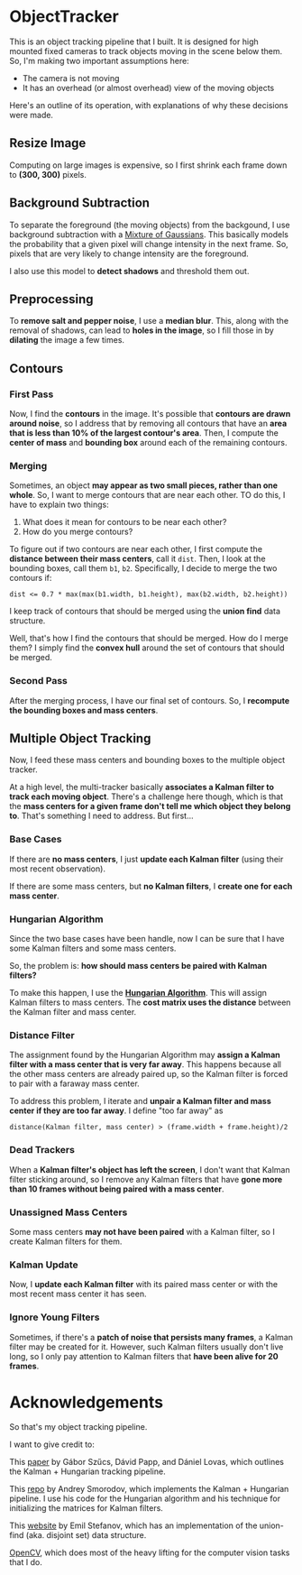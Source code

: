 # ObjectTracker

This is an object tracking pipeline that I built. It is designed for high mounted fixed cameras 
to track objects moving in the scene below them. So, I'm making two important assumptions here:

* The camera is not moving
* It has an overhead (or almost overhead) view of the moving objects

Here's an outline of its operation, with explanations of why these decisions were made.

## Resize Image
Computing on large images is expensive, so I first shrink each frame down to **(300, 300)** pixels.

## Background Subtraction
To separate the foreground (the moving objects) from the backgound, I use background subtraction
with a [Mixture of Gaussians](http://docs.opencv.org/2.4/modules/video/doc/motion_analysis_and_object_tracking.html#backgroundsubtractormog2).
This basically models the probability that a given pixel will change intensity in the next frame.
So, pixels that are very likely to change intensity are the foreground.

I also use this model to **detect shadows** and threshold them out.

## Preprocessing
To **remove salt and pepper noise**, I use a **median blur**. This, along with the removal of shadows, can lead
to **holes in the image**, so I fill those in by **dilating** the image a few times.

## Contours

### First Pass
Now, I find the **contours** in the image. It's possible that **contours are drawn around noise**, so I address that
by removing all contours that have an **area that is less than 10% of the largest contour's area**. Then, I compute the **center of mass** and **bounding box** around each of the remaining contours.

### Merging
Sometimes, an object **may appear as two small pieces, rather than one whole**. So, I want to merge contours that
are near each other. TO do this, I have to explain two things:

1. What does it mean for contours to be near each other?
2. How do you merge contours?

To figure out if two contours are near each other, I first compute the **distance between their mass centers**, call it `dist`.
Then, I look at the bounding boxes, call them `b1`, `b2`. Specifically, I decide to merge the two contours if:

```
dist <= 0.7 * max(max(b1.width, b1.height), max(b2.width, b2.height))
```

I keep track of contours that should be merged using the **union find** data structure.

Well, that's how I find the contours that should be merged. How do I merge them? I simply find the **convex hull** around
the set of contours that should be merged.

### Second Pass
After the merging process, I have our final set of contours. So, I **recompute the bounding boxes and mass centers**.

## Multiple Object Tracking
Now, I feed these mass centers and bounding boxes to the multiple object tracker.

At a high level, the multi-tracker basically **associates a Kalman filter to track each moving object**.
There's a challenge here though, which is that the **mass centers for a given frame don't tell me which object they
belong to**. That's something I need to address. But first...

### Base Cases
If there are **no mass centers**, I just **update each Kalman filter** (using their most recent observation).

If there are some mass centers, but **no Kalman filters**, I **create one for each mass center**.

### Hungarian Algorithm
Since the two base cases have been handle, now I can be sure that I have some Kalman filters and some mass centers.

So, the problem is: **how should mass centers be paired with Kalman filters?**

To make this happen, I use the **[Hungarian Algorithm](https://en.wikipedia.org/wiki/Hungarian_algorithm)**. This will
assign Kalman filters to mass centers. The **cost matrix uses the distance** between the Kalman filter and mass center.

### Distance Filter
The assignment found by the Hungarian Algorithm may **assign a Kalman filter with a mass center that is very far away**.
This happens because all the other mass centers are already paired up, so the Kalman filter is forced to pair with a
faraway mass center.

To address this problem, I iterate and **unpair a Kalman filter and mass center if they are too far away**.
I define "too far away" as 

```
distance(Kalman filter, mass center) > (frame.width + frame.height)/2
```

### Dead Trackers
When a **Kalman filter's object has left the screen**, I don't want that Kalman filter sticking around, so
I remove any Kalman filters that have **gone more than 10 frames without being paired with a mass center**.

### Unassigned Mass Centers
Some mass centers **may not have been paired** with a Kalman filter, so I create Kalman filters for them.

### Kalman Update
Now, I **update each Kalman filter** with its paired mass center or with the most recent mass center it has seen.

### Ignore Young Filters
Sometimes, if there's a **patch of noise that persists many frames**, a Kalman filter may be created for it. However,
such Kalman filters usually don't live long, so I only pay attention to Kalman filters that **have been alive for 20 frames**.

# Acknowledgements
So that's my object tracking pipeline.

I want to give credit to:

This [paper](http://ceur-ws.org/Vol-1391/40-CR.pdf) by Gábor Szűcs, Dávid Papp, and Dániel Lovas, which outlines the Kalman + Hungarian tracking pipeline.

This [repo](https://github.com/Smorodov/Multitarget-tracker) by Andrey Smorodov, which implements the Kalman + Hungarian pipeline.
I use his code for the Hungarian algorithm and his technique for initializing the matrices for Kalman filters.

This [website](http://web.rememberingemil.org/Projects/DisjointSets.aspx.html) by Emil Stefanov, 
which has an implementation of the union-find (aka. disjoint set) data structure.

[OpenCV](http://opencv.org/), which does most of the heavy lifting for the computer vision tasks that I do.
